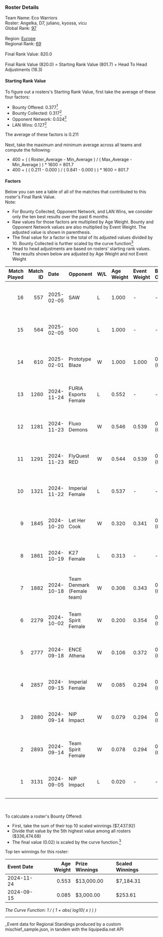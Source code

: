 ### Roster Details<br />
Team Name: Eco Warriors<br />
Roster: Angelka, D7, juliano, kyossa, vicu<br />
Global Rank: [97](../../standings_global_2025_03_01.md)<br />
<br />
Region: [Europe]( ../../standings_europe_2025_03_01.md)<br />
Regional Rank: [69]( ../../standings_europe_2025_03_01.md)<br />
<br />
Final Rank Value:  820.0<br />
<br />
Final Rank Value (820.0) = Starting Rank Value (801.7) + Head To Head Adjustments (18.3)<br />

#### Starting Rank Value<br />
To figure out a rosters's Starting Rank Value, first take the average of these four factors:<br />
- Bounty Offered: 0.377[<sup>1</sup>](#table2)
- Bounty Collected: 0.317[<sup>2</sup>](#table1)
- Opponent Network: 0.024[<sup>2</sup>](#table1)
- LAN Wins: 0.127[<sup>2</sup>](#table1)

The average of these factors is 0.211<br />
<br />
Next, take the maximum and minimum average across all teams and compute the following:<br />
- 400 + ( ( Roster_Average - Min_Average ) / ( Max_Average - Min_Average ) ) * 1600 = 801.7
- 400 + ( ( 0.211 - 0.000 ) / ( 0.841 - 0.000 ) ) * 1600 = 801.7


#### Factors<br />
Below you can see a table of all of the matches that contributed to this roster's Final Rank Value.<br />
Note:<br />

- For Bounty Collected, Opponent Network, and LAN Wins, we consider only the ten best results over the past 6 months.
- Raw values for those factors are multiplied by Age Weight. Bounty and Opponent Network values are also multiplied by Event Weight. The adjusted value is shown in parenthesis.
- The final value for a factor is the total of its adjusted values divided by 10. Bounty Collected is further scaled by the curve function[<sup>3</sup>](#curveFunction)
- Head to head adjustments are based on rosters' starting rank values. The results shown below are adjusted by Age Weight and not Event Weight
<span id="table1"></span><br />


| Match Played | Match ID | Date       | Opponent                   | W/L | Age Weight | Event Weight | Bounty Collected | Opponent Network | LAN Wins  | H2H Adj. | Roster                             |
| -: | -: | :- | :- | :- | :- | :- | :- | :- | :- | -: | :- |
|           16 |      557 | 2025-02-05 | SAW                        | L   | 1.000      | -            | -                | -                | -         |    -2.67 | Angelka, D7, juliano, kyossa, vicu |
|           15 |      564 | 2025-02-05 | 500                        | L   | 1.000      | -            | -                | -                | -         |    -4.03 | Angelka, D7, juliano, kyossa, vicu |
|           14 |      610 | 2025-02-01 | Prototype Blaze            | W   | 1.000      | 1.000        | 0.058 (0.058)    | 0.173 (0.173)    | 0 (0.000) |    16.79 | D7, juliano, kyossa, vicu, wieenN  |
|           13 |     1260 | 2024-11-24 | FURIA Esports Female       | L   | 0.552      | -            | -                | -                | -         |    -4.23 | Angelka, ASTRA, D7, Hanka, vicu    |
|           12 |     1281 | 2024-11-23 | Fluxo Demons               | W   | 0.546      | 0.539        | 0.016 (0.005)    | 0.100 (0.029)    | 1 (0.546) |     7.11 | Angelka, ASTRA, D7, Hanka, vicu    |
|           11 |     1291 | 2024-11-23 | FlyQuest RED               | W   | 0.544      | 0.539        | 0.007 (0.002)    | 0.052 (0.015)    | 1 (0.544) |     4.89 | Angelka, ASTRA, D7, Hanka, vicu    |
|           10 |     1321 | 2024-11-22 | Imperial Female            | L   | 0.537      | -            | -                | -                | -         |    -4.04 | Angelka, ASTRA, D7, Hanka, vicu    |
|            9 |     1845 | 2024-10-20 | Let Her Cook               | W   | 0.320      | 0.341        | 0.002 (0.000)    | 0.031 (0.003)    | 0 (0.000) |     2.73 | Angelka, ASTRA, D7, Hanka, vicu    |
|            8 |     1861 | 2024-10-19 | K27 Female                 | L   | 0.313      | -            | -                | -                | -         |    -6.80 | Angelka, ASTRA, D7, Hanka, vicu    |
|            7 |     1882 | 2024-10-18 | Team Denmark (Female team) | W   | 0.306      | 0.343        | 0.008 (0.001)    | 0.067 (0.007)    | 0 (0.000) |     3.24 | Angelka, ASTRA, D7, Hanka, vicu    |
|            6 |     2279 | 2024-10-02 | Team Spirit Female         | W   | 0.200      | 0.354        | 0.002 (0.000)    | 0.046 (0.003)    | 0 (0.000) |     1.61 | Angelka, ASTRA, D7, Hanka, vicu    |
|            5 |     2777 | 2024-09-18 | ENCE Athena                | W   | 0.106      | 0.372        | 0.001 (0.000)    | 0.000 (0.000)    | 0 (0.000) |     0.56 | Angelka, ASTRA, D7, Hanka, vicu    |
|            4 |     2857 | 2024-09-15 | Imperial Female            | W   | 0.085      | 0.294        | 0.134 (0.003)    | 0.210 (0.005)    | 0 (0.000) |     2.03 | Angelka, ASTRA, D7, Hanka, vicu    |
|            3 |     2880 | 2024-09-14 | NIP Impact                 | W   | 0.079      | 0.294        | 0.011 (0.000)    | 0.060 (0.001)    | 0 (0.000) |     0.89 | Angelka, ASTRA, D7, Hanka, vicu    |
|            2 |     2893 | 2024-09-14 | Team Spirit Female         | W   | 0.078      | 0.294        | 0.002 (0.000)    | 0.046 (0.001)    | 0 (0.000) |     0.64 | Angelka, ASTRA, D7, Hanka, vicu    |
|            1 |     3131 | 2024-09-05 | NIP Impact                 | L   | 0.020      | -            | -                | -                | -         |    -0.40 | Angelka, ASTRA, D7, Hanka, vicu    |

<br />
<span id="table2"></span><br />
To calculate a roster's Bounty Offered:<br />

- First, take the sum of their top 10 scaled winnings ($7,437.92)
- Divide that value by the 5th highest value among all rosters ($336,474.68)
- The final value (0.02) is scaled by the curve function.[<sup>3</sup>](#curveFunction)

Top ten winnings for this roster:<br />

| Event Date | Age Weight | Prize Winnings | Scaled Winnings |
| :- | -: | :- | :- |
| 2024-11-24 |      0.553 | $13,000.00     | $7,184.31       |
| 2024-09-15 |      0.085 | $3,000.00      | $253.61         |


<span id="curveFunction"></span>_The Curve Function: 1 / ( 1 + abs( log10( x ) ) )_<br />

---
_Event data for Regional Standings produced by a custom mischief_sample.json, in tandem with the liquipedia.net API<br />
